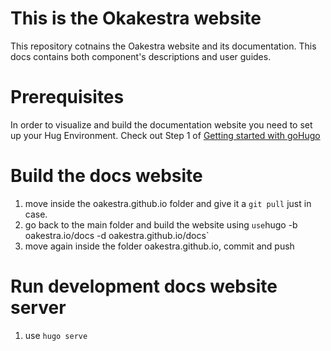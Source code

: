 # This is the Okakestra website 

This repository cotnains the Oakestra website and its documentation. This docs contains both component's descriptions and user guides.

# Prerequisites

In order to visualize and build the documentation website you need to set up your Hug Environment. 
Check out Step 1 of [Getting started with goHugo](https://gohugo.io/getting-started/quick-start/)

# Build the docs website

1. move inside the oakestra.github.io folder and give it a `git pull` just in case. 
2. go back to the main folder and build the website using ` use `hugo -b oakestra.io/docs -d oakestra.github.io/docs`
3. move again inside the folder oakestra.github.io, commit and push

# Run development docs website server

1. use `hugo serve`

